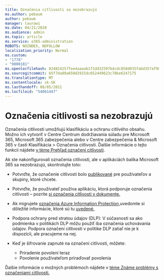 ```yaml
---
title: Označenia citlivosti sa nezobrazujú
ms.author: pebaum
author: pebaum
manager: laurawi
ms.date: 04/21/2020
ms.audience: admin
ms.topic: article
ms.service: o365-administration
ROBOTS: NOINDEX, NOFOLLOW
localization_priority: Normal
ms.custom:
- "1778"
- "9000181"
ms.openlocfilehash: 824824257fee4aaaab1f2dd32597b4cdc858d035fabd357af90cf054dd35c9c4
ms.sourcegitcommit: b5f7da89a650d2915dc652449623c78be6247175
ms.translationtype: MT
ms.contentlocale: sk-SK
ms.lasthandoff: 08/05/2021
ms.locfileid: "54061447"
---
```

# <a name="sensitivity-labels-not-appearing"></a>Označenia citlivosti sa nezobrazujú

Označenia citlivosti umožňujú klasifikáciu a ochranu citlivého obsahu. Možno ich vytvoriť v Centre Centrum dodržiavania súladu pre Microsoft 365, Microsoft 365 zabezpečenia alebo v Centre zabezpečenia & Microsoft 365 v časti Klasifikácia > Označenia citlivosti. Ďalšie informácie o tejto funkcii nájdete [v téme Prehľad označení citlivosti](https://docs.microsoft.com/microsoft-365/compliance/sensitivity-labels).

Ak ste nakonfigurovali označenia citlivosti, ale v aplikáciách balíka Microsoft 365 sa nezobrazujú, skontrolujte toto:

- Potvrďte, že označenie citlivosti bolo [publikované](https://docs.microsoft.com/microsoft-365/compliance/sensitivity-labels#what-label-policies-can-do) pre používateľov a skupiny, ktoré chcete.

- Potvrďte, že používateľ používa aplikáciu, ktorá podporuje označenia citlivosti – pozrite [si označenia citlivosti v dokumente.](https://support.office.com/article/apply-sensitivity-labels-to-your-documents-and-email-within-office-2f96e7cd-d5a4-403b-8bd7-4cc636bae0f9?#bkmk_whereavailable)

- Ak migrujete [označenia Azure Information Protection,](https://docs.microsoft.com/azure/information-protection/configure-policy-migrate-labels)uvedomte si dôležité informácie, ktoré sú tu [uvedené.](https://docs.microsoft.com/azure/information-protection/configure-policy-migrate-labels#considerations-for-unified-labels)

- Podpora ochrany pred stratou údajov (DLP): V súčasnosti sa ako podmienka v politikách DLP môžu použiť iba označenia uchovávania údajov.  Podpora označení citlivosti v politike DLP zatiaľ nie je k dispozícii, ale pracujeme na nej.

- Keď je šifrovanie zapnuté na označení citlivosti, môžete:
    - Priradenie povolení teraz
    - Povolenie používateľom priraďovať povolenia


Ďalšie informácie o možných problémoch nájdete v [téme Známe problémy s označeniami citlivosti.](https://support.office.com/article/known-issues-with-sensitivity-labels-in-office-b169d687-2bbd-4e21-a440-7da1b2743edc)